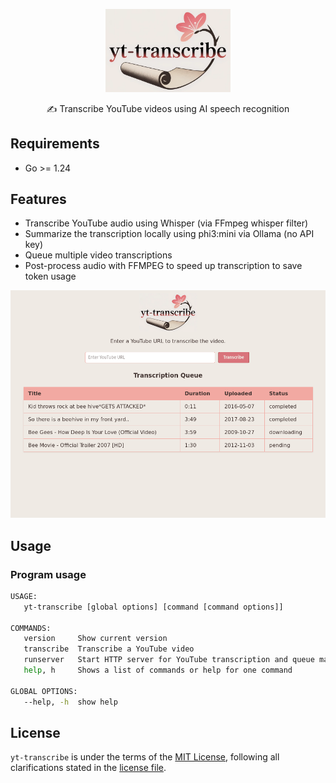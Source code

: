 <p align="center">
    <img src="internal/http/static/logo.webp" width="200" alt="yt-transcribe">
    <p align="center">✍️ Transcribe YouTube videos using AI speech recognition </p>
</p>

## Requirements

* Go >= 1.24

## Features

* Transcribe YouTube audio using Whisper (via FFmpeg whisper filter)
* Summarize the transcription locally using phi3:mini via Ollama (no API key)
* Queue multiple video transcriptions
* Post-process audio with FFMPEG to speed up transcription to save token usage

![Screenshot](docs/screenshot.png)

## Usage

### Program usage

```bash
USAGE:
   yt-transcribe [global options] [command [command options]]

COMMANDS:
   version     Show current version
   transcribe  Transcribe a YouTube video
   runserver   Start HTTP server for YouTube transcription and queue management
   help, h     Shows a list of commands or help for one command

GLOBAL OPTIONS:
   --help, -h  show help
```

## License

`yt-transcribe` is under the terms of the [MIT License](https://www.tldrlegal.com/l/mit), following all clarifications stated in the [license file](LICENSE).

